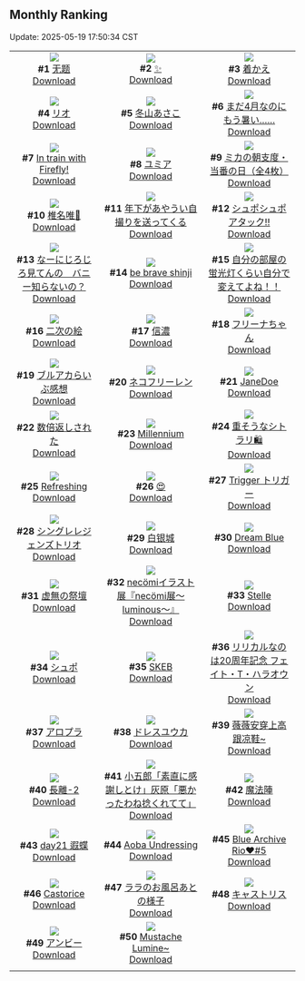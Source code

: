 ## Monthly Ranking
Update: 2025-05-19 17:50:34 CST

|      |      |      |
| :----: | :----: | :----: |
| ![](https://i.pixiv.re/c/240x480/img-master/img/2025/04/21/20/34/34/129555187_p0_master1200.jpg)<br>**#1** [无题](https://www.pixiv.net/artworks/129555187)<br>[Download](https://i.pixiv.re/img-original/img/2025/04/21/20/34/34/129555187_p0.png) | ![](https://i.pixiv.re/c/240x480/img-master/img/2025/04/21/17/05/37/129548782_p0_master1200.jpg)<br>**#2** [✨](https://www.pixiv.net/artworks/129548782)<br>[Download](https://i.pixiv.re/img-original/img/2025/04/21/17/05/37/129548782_p0.png) | ![](https://i.pixiv.re/c/240x480/img-master/img/2025/04/21/00/30/02/129530972_p0_master1200.jpg)<br>**#3** [着かえ](https://www.pixiv.net/artworks/129530972)<br>[Download](https://i.pixiv.re/img-original/img/2025/04/21/00/30/02/129530972_p0.jpg) |
| ![](https://i.pixiv.re/c/240x480/img-master/img/2025/04/21/12/00/04/129543098_p0_master1200.jpg)<br>**#4** [リオ](https://www.pixiv.net/artworks/129543098)<br>[Download](https://i.pixiv.re/img-original/img/2025/04/21/12/00/04/129543098_p0.jpg) | ![](https://i.pixiv.re/c/240x480/img-master/img/2025/04/21/17/00/03/129548575_p0_master1200.jpg)<br>**#5** [冬山あさこ](https://www.pixiv.net/artworks/129548575)<br>[Download](https://i.pixiv.re/img-original/img/2025/04/21/17/00/03/129548575_p0.png) | ![](https://i.pixiv.re/c/240x480/img-master/img/2025/04/21/17/08/33/129548851_p0_master1200.jpg)<br>**#6** [まだ4月なのにもう暑い……](https://www.pixiv.net/artworks/129548851)<br>[Download](https://i.pixiv.re/img-original/img/2025/04/21/17/08/33/129548851_p0.jpg) |
| ![](https://i.pixiv.re/c/240x480/img-master/img/2025/04/21/23/26/47/129562227_p0_master1200.jpg)<br>**#7** [In train with Firefly!](https://www.pixiv.net/artworks/129562227)<br>[Download](https://i.pixiv.re/img-original/img/2025/04/21/23/26/47/129562227_p0.png) | ![](https://i.pixiv.re/c/240x480/img-master/img/2025/04/21/12/02/40/129543289_p0_master1200.jpg)<br>**#8** [ユミア](https://www.pixiv.net/artworks/129543289)<br>[Download](https://i.pixiv.re/img-original/img/2025/04/21/12/02/40/129543289_p0.jpg) | ![](https://i.pixiv.re/c/240x480/img-master/img/2025/04/20/08/00/08/129497476_p0_master1200.jpg)<br>**#9** [ミカの朝支度・当番の日（全4枚）](https://www.pixiv.net/artworks/129497476)<br>[Download](https://i.pixiv.re/img-original/img/2025/04/20/08/00/08/129497476_p0.jpg) |
| ![](https://i.pixiv.re/c/240x480/img-master/img/2025/04/21/00/30/01/129530969_p0_master1200.jpg)<br>**#10** [椎名唯🤎](https://www.pixiv.net/artworks/129530969)<br>[Download](https://i.pixiv.re/img-original/img/2025/04/21/00/30/01/129530969_p0.png) | ![](https://i.pixiv.re/c/240x480/img-master/img/2025/04/19/12/14/57/129464025_p0_master1200.jpg)<br>**#11** [年下があやうい自撮りを送ってくる](https://www.pixiv.net/artworks/129464025)<br>[Download](https://i.pixiv.re/img-original/img/2025/04/19/12/14/57/129464025_p0.jpg) | ![](https://i.pixiv.re/c/240x480/img-master/img/2025/04/21/17/53/36/129549842_p0_master1200.jpg)<br>**#12** [シュポシュポアタック!!](https://www.pixiv.net/artworks/129549842)<br>[Download](https://i.pixiv.re/img-original/img/2025/04/21/17/53/36/129549842_p0.jpg) |
| ![](https://i.pixiv.re/c/240x480/img-master/img/2025/04/21/22/20/32/129559501_p0_master1200.jpg)<br>**#13** [なーにじろじろ見てんの　バニー知らないの？](https://www.pixiv.net/artworks/129559501)<br>[Download](https://i.pixiv.re/img-original/img/2025/04/21/22/20/32/129559501_p0.jpg) | ![](https://i.pixiv.re/c/240x480/img-master/img/2025/04/21/05/01/15/129536754_p0_master1200.jpg)<br>**#14** [be brave shinji](https://www.pixiv.net/artworks/129536754)<br>[Download](https://i.pixiv.re/img-original/img/2025/04/21/05/01/15/129536754_p0.png) | ![](https://i.pixiv.re/c/240x480/img-master/img/2025/04/21/18/00/11/129550094_p0_master1200.jpg)<br>**#15** [自分の部屋の蛍光灯くらい自分で変えてよね！！](https://www.pixiv.net/artworks/129550094)<br>[Download](https://i.pixiv.re/img-original/img/2025/04/21/18/00/11/129550094_p0.jpg) |
| ![](https://i.pixiv.re/c/240x480/img-master/img/2025/04/21/19/03/15/129552099_p0_master1200.jpg)<br>**#16** [二次の絵](https://www.pixiv.net/artworks/129552099)<br>[Download](https://i.pixiv.re/img-original/img/2025/04/21/19/03/15/129552099_p0.jpg) | ![](https://i.pixiv.re/c/240x480/img-master/img/2025/04/21/19/25/15/129552732_p0_master1200.jpg)<br>**#17** [信濃](https://www.pixiv.net/artworks/129552732)<br>[Download](https://i.pixiv.re/img-original/img/2025/04/21/19/25/15/129552732_p0.jpg) | ![](https://i.pixiv.re/c/240x480/img-master/img/2025/04/20/00/00/06/129487021_p0_master1200.jpg)<br>**#18** [フリーナちゃん](https://www.pixiv.net/artworks/129487021)<br>[Download](https://i.pixiv.re/img-original/img/2025/04/20/00/00/06/129487021_p0.png) |
| ![](https://i.pixiv.re/c/240x480/img-master/img/2025/04/20/21/25/30/129521944_p0_master1200.jpg)<br>**#19** [ブルアカらいぶ感想](https://www.pixiv.net/artworks/129521944)<br>[Download](https://i.pixiv.re/img-original/img/2025/04/20/21/25/30/129521944_p0.png) | ![](https://i.pixiv.re/c/240x480/img-master/img/2025/04/20/00/00/04/129486995_p0_master1200.jpg)<br>**#20** [ネコフリーレン](https://www.pixiv.net/artworks/129486995)<br>[Download](https://i.pixiv.re/img-original/img/2025/04/20/00/00/04/129486995_p0.png) | ![](https://i.pixiv.re/c/240x480/img-master/img/2025/04/23/18/00/05/129617004_p0_master1200.jpg)<br>**#21** [JaneDoe](https://www.pixiv.net/artworks/129617004)<br>[Download](https://i.pixiv.re/img-original/img/2025/04/23/18/00/05/129617004_p0.jpg) |
| ![](https://i.pixiv.re/c/240x480/img-master/img/2025/04/20/00/05/01/129487672_p0_master1200.jpg)<br>**#22** [数倍返しされた](https://www.pixiv.net/artworks/129487672)<br>[Download](https://i.pixiv.re/img-original/img/2025/04/20/00/05/01/129487672_p0.jpg) | ![](https://i.pixiv.re/c/240x480/img-master/img/2025/04/21/17/58/48/129549988_p0_master1200.jpg)<br>**#23** [Millennium](https://www.pixiv.net/artworks/129549988)<br>[Download](https://i.pixiv.re/img-original/img/2025/04/21/17/58/48/129549988_p0.png) | ![](https://i.pixiv.re/c/240x480/img-master/img/2025/04/19/18/58/40/129474670_p0_master1200.jpg)<br>**#24** [重そうなシトラリ🛍️](https://www.pixiv.net/artworks/129474670)<br>[Download](https://i.pixiv.re/img-original/img/2025/04/19/18/58/40/129474670_p0.png) |
| ![](https://i.pixiv.re/c/240x480/img-master/img/2025/04/20/11/01/29/129490312_p0_master1200.jpg)<br>**#25** [Refreshing](https://www.pixiv.net/artworks/129490312)<br>[Download](https://i.pixiv.re/img-original/img/2025/04/20/11/01/29/129490312_p0.png) | ![](https://i.pixiv.re/c/240x480/img-master/img/2025/04/21/00/00/09/129529377_p0_master1200.jpg)<br>**#26** [😍](https://www.pixiv.net/artworks/129529377)<br>[Download](https://i.pixiv.re/img-original/img/2025/04/21/00/00/09/129529377_p0.jpg) | ![](https://i.pixiv.re/c/240x480/img-master/img/2025/04/19/22/38/00/129483577_p0_master1200.jpg)<br>**#27** [Trigger  トリガー](https://www.pixiv.net/artworks/129483577)<br>[Download](https://i.pixiv.re/img-original/img/2025/04/19/22/38/00/129483577_p0.png) |
| ![](https://i.pixiv.re/c/240x480/img-master/img/2025/04/21/21/40/55/129557810_p0_master1200.jpg)<br>**#28** [シングレレジェンズトリオ](https://www.pixiv.net/artworks/129557810)<br>[Download](https://i.pixiv.re/img-original/img/2025/04/21/21/40/55/129557810_p0.jpg) | ![](https://i.pixiv.re/c/240x480/img-master/img/2025/04/20/16/50/51/129511066_p0_master1200.jpg)<br>**#29** [白银城](https://www.pixiv.net/artworks/129511066)<br>[Download](https://i.pixiv.re/img-original/img/2025/04/20/16/50/51/129511066_p0.jpg) | ![](https://i.pixiv.re/c/240x480/img-master/img/2025/04/22/00/00/11/129563571_p0_master1200.jpg)<br>**#30** [Dream Blue](https://www.pixiv.net/artworks/129563571)<br>[Download](https://i.pixiv.re/img-original/img/2025/04/22/00/00/11/129563571_p0.jpg) |
| ![](https://i.pixiv.re/c/240x480/img-master/img/2025/04/21/08/03/07/129539587_p0_master1200.jpg)<br>**#31** [虚無の祭壇](https://www.pixiv.net/artworks/129539587)<br>[Download](https://i.pixiv.re/img-original/img/2025/04/21/08/03/07/129539587_p0.png) | ![](https://i.pixiv.re/c/240x480/img-master/img/2025/04/20/00/00/15/129487122_p0_master1200.jpg)<br>**#32** [necömiイラスト展『necömi展～luminous～』](https://www.pixiv.net/artworks/129487122)<br>[Download](https://i.pixiv.re/img-original/img/2025/04/20/00/00/15/129487122_p0.png) | ![](https://i.pixiv.re/c/240x480/img-master/img/2025/04/21/12/22/52/129543661_p0_master1200.jpg)<br>**#33** [Stelle](https://www.pixiv.net/artworks/129543661)<br>[Download](https://i.pixiv.re/img-original/img/2025/04/21/12/22/52/129543661_p0.png) |
| ![](https://i.pixiv.re/c/240x480/img-master/img/2025/04/22/14/09/56/129579288_p0_master1200.jpg)<br>**#34** [シュポ](https://www.pixiv.net/artworks/129579288)<br>[Download](https://i.pixiv.re/img-original/img/2025/04/22/14/09/56/129579288_p0.png) | ![](https://i.pixiv.re/c/240x480/img-master/img/2025/04/19/12/40/46/129464660_p0_master1200.jpg)<br>**#35** [SKEB](https://www.pixiv.net/artworks/129464660)<br>[Download](https://i.pixiv.re/img-original/img/2025/04/19/12/40/46/129464660_p0.jpg) | ![](https://i.pixiv.re/c/240x480/img-master/img/2025/04/21/00/00/22/129529480_p0_master1200.jpg)<br>**#36** [リリカルなのは20周年記念 フェイト・T・ハラオウン](https://www.pixiv.net/artworks/129529480)<br>[Download](https://i.pixiv.re/img-original/img/2025/04/21/00/00/22/129529480_p0.jpg) |
| ![](https://i.pixiv.re/c/240x480/img-master/img/2025/04/22/00/43/03/129565624_p0_master1200.jpg)<br>**#37** [アロプラ](https://www.pixiv.net/artworks/129565624)<br>[Download](https://i.pixiv.re/img-original/img/2025/04/22/00/43/03/129565624_p0.jpg) | ![](https://i.pixiv.re/c/240x480/img-master/img/2025/04/21/00/00/24/129529498_p0_master1200.jpg)<br>**#38** [ドレスユウカ](https://www.pixiv.net/artworks/129529498)<br>[Download](https://i.pixiv.re/img-original/img/2025/04/21/00/00/24/129529498_p0.jpg) | ![](https://i.pixiv.re/c/240x480/img-master/img/2025/04/21/18/31/49/129551163_p0_master1200.jpg)<br>**#39** [薇薇安穿上高跟凉鞋~](https://www.pixiv.net/artworks/129551163)<br>[Download](https://i.pixiv.re/img-original/img/2025/04/21/18/31/49/129551163_p0.jpg) |
| ![](https://i.pixiv.re/c/240x480/img-master/img/2025/04/20/18/00/09/129513343_p0_master1200.jpg)<br>**#40** [長離-2](https://www.pixiv.net/artworks/129513343)<br>[Download](https://i.pixiv.re/img-original/img/2025/04/20/18/00/09/129513343_p0.jpg) | ![](https://i.pixiv.re/c/240x480/img-master/img/2025/04/21/17/48/24/129549725_p0_master1200.jpg)<br>**#41** [小五郎「素直に感謝しとけ」灰原「悪かったわね捻くれてて」](https://www.pixiv.net/artworks/129549725)<br>[Download](https://i.pixiv.re/img-original/img/2025/04/21/17/48/24/129549725_p0.png) | ![](https://i.pixiv.re/c/240x480/img-master/img/2025/04/27/23/04/24/129544847_p0_master1200.jpg)<br>**#42** [魔法陣](https://www.pixiv.net/artworks/129544847)<br>[Download](https://i.pixiv.re/img-original/img/2025/04/27/23/04/24/129544847_p0.jpg) |
| ![](https://i.pixiv.re/c/240x480/img-master/img/2025/04/21/17/43/56/129549625_p0_master1200.jpg)<br>**#43** [day21 遐蝶](https://www.pixiv.net/artworks/129549625)<br>[Download](https://i.pixiv.re/img-original/img/2025/04/21/17/43/56/129549625_p0.jpg) | ![](https://i.pixiv.re/c/240x480/img-master/img/2025/04/22/02/34/00/129568668_p0_master1200.jpg)<br>**#44** [Aoba Undressing](https://www.pixiv.net/artworks/129568668)<br>[Download](https://i.pixiv.re/img-original/img/2025/04/22/02/34/00/129568668_p0.jpg) | ![](https://i.pixiv.re/c/240x480/img-master/img/2025/04/21/00/00/10/129529381_p0_master1200.jpg)<br>**#45** [Blue Archive Rio♥️#5](https://www.pixiv.net/artworks/129529381)<br>[Download](https://i.pixiv.re/img-original/img/2025/04/21/00/00/10/129529381_p0.jpg) |
| ![](https://i.pixiv.re/c/240x480/img-master/img/2025/05/17/16/32/52/129499401_p0_master1200.jpg)<br>**#46** [Castorice](https://www.pixiv.net/artworks/129499401)<br>[Download](https://i.pixiv.re/img-original/img/2025/05/17/16/32/52/129499401_p0.jpg) | ![](https://i.pixiv.re/c/240x480/img-master/img/2025/04/22/00/00/19/129563633_p0_master1200.jpg)<br>**#47** [ララのお風呂あとの様子](https://www.pixiv.net/artworks/129563633)<br>[Download](https://i.pixiv.re/img-original/img/2025/04/22/00/00/19/129563633_p0.png) | ![](https://i.pixiv.re/c/240x480/img-master/img/2025/04/21/18/35/35/129551255_p0_master1200.jpg)<br>**#48** [キャストリス](https://www.pixiv.net/artworks/129551255)<br>[Download](https://i.pixiv.re/img-original/img/2025/04/21/18/35/35/129551255_p0.jpg) |
| ![](https://i.pixiv.re/c/240x480/img-master/img/2025/04/23/21/14/34/129623889_p0_master1200.jpg)<br>**#49** [アンビー](https://www.pixiv.net/artworks/129623889)<br>[Download](https://i.pixiv.re/img-original/img/2025/04/23/21/14/34/129623889_p0.jpg) | ![](https://i.pixiv.re/c/240x480/img-master/img/2025/04/21/21/46/42/129558027_p0_master1200.jpg)<br>**#50** [Mustache Lumine~](https://www.pixiv.net/artworks/129558027)<br>[Download](https://i.pixiv.re/img-original/img/2025/04/21/21/46/42/129558027_p0.png) |
|      |
